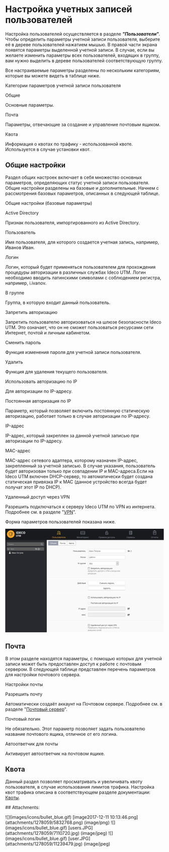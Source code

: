 # Настройка учетных записей пользователей

Настройка пользователей осуществляется в разделе _**"Пользователи"**_. Чтобы определить параметры учетной записи пользователя, выберите её в дереве пользователей нажатием мышью. В правой части экрана появятся параметры выделенной учетной записи. В случае, если вы желаете изменить параметры всех пользователей, входящих в группу, вам нужно выделить в дереве пользователей соответствующую группу.

Все настраиваемые параметры разделены по нескольким категориям, которые вы можете видеть в таблице ниже.

 Категории параметров учетной записи пользователя

Общие

Основные параметры.

Почта

Параметры, отвечающие за создание и управление почтовым ящиком.

Квота

Информация о квотах по трафику - использованной квоте. Используется в случае установки квот.

## Общие настройки

Раздел общих настроек включает в себя множество основных параметров, определяющих статус учетной записи пользователя. Общие настройки разделены на базовые и дополнительные. Начнем с рассмотрения базовых параметров, описанных в следующей таблице.

 Общие настройки \(базовые параметры\)

Active Directory

Признак пользователя, импортированного из Active Directory.

Пользователь

Имя пользователя, для которого создается учетная запись, например, Иванов Иван.

Логин

Логин, который будет применяться пользователем для прохождения процедуры авторизации в различных службах Ideco UTM. Логин необходимо вводить латинскими символами с соблюдением регистра, например, i.ivanov.

В группе

Группа, в которую входит данный пользователь.

Запретить авторизацию

Запретить пользователю авторизоваться на шлюзе безопасности Ideco UTM. Это означает, что он не сможет пользоваться ресурсами сети Интернет, почтой и личным кабинетом.

Сменить пароль

Функция изменения пароля для учетной записи пользователя.

Удалить

Функция для удаления текущего пользователя.

Использовать авторизацию по IP

Для авторизации по IP-адресу.

Постоянная авторизация по IP

Параметр, который позволяет включить постоянную статическую авторизацию, работает только в случае авторизации по IP-адресу.

IP-адрес

IP-адрес, который закреплен за данной учетной записью при авторизации по IP-адресу.

MAC-адрес

MAC-адрес сетевого адаптера, которому назначен IP-адрес, закрепленный за учетной записью. В случае указания, пользователь будет авторизован только при совпадении IP и MAC-адреса.Если на Ideco UTM включен DHCP-сервер, то автоматически будет создана статическая привязка IP к MAC \(данное устройство всегда будет получат этот IP по DHCP\).

Удаленный доступ через VPN

Разрешить подключаться к серверу Ideco UTM по VPN из интернета. Подробнее см. в разделе "[VPN](https://github.com/ideco-team/docsUTM/tree/54be5c28981601375569bdca6ef75ead87808b16/ICS/Подключение_пользователей_client-to-site_/README.md)".

Форма параметров пользователей показана ниже.

![](.gitbook/assets/11239479.jpg)

## Почта

В этом разделе находятся параметры, с помощью которых для учетной записи может быть предоставлен доступ к работе с почтовым сервером. В следующей таблице представлен перечень параметров для настройки почтового сервера.

 Настройки почты

Разрешить почту

Автоматически создаёт аккаунт на Почтовом сервере. Подробнее см. в разделе "[Почтовый сервер](https://github.com/ideco-team/docsUTM/tree/54be5c28981601375569bdca6ef75ead87808b16/Почтовый_сервер/README.md)".

Почтовый логин

Не обязательно. Этот параметр позволяет задать пользователю название почтового ящика, отличное от его логина.

Автоответчик для почты

Активирует автоответчик на почтовом ящике.

## Квота

Данный раздел позволяет просматривать и увеличивать квоту пользователя, в случае использования лимитов трафика. Настройка квот трафика описана в соответствующем разделе документации: [Квоты](https://github.com/ideco-team/docsUTM/tree/54be5c28981601375569bdca6ef75ead87808b16/Пользовательские_квоты/README.md).

 \#\# Attachments:

 !\[\]\(images/icons/bullet\_blue.gif\) \[image2017-12-11 10:13:46.png\]\(attachments/1278059/5832768.png\) \(image/png\) !\[\]\(images/icons/bullet\_blue.gif\) \[users.JPG\]\(attachments/1278059/7110720.jpg\) \(image/jpeg\) !\[\]\(images/icons/bullet\_blue.gif\) \[user.JPG\]\(attachments/1278059/11239479.jpg\) \(image/jpeg\)


